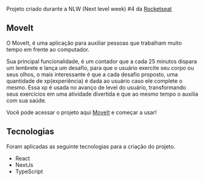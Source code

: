 Projeto criado durante a NLW (Next level week) #4 da [Rocketseat](https://rocketseat.com.br/)

## MoveIt

O MoveIt, é uma aplicação para auxiliar pessoas que trabalham muito tempo em frente ao computador.

Sua principal funcionalidade, é um contador que a cada 25 minutos dispara um lembrete e lança um desafio, para que o usuário exercite seu corpo ou seus olhos, o mais interessante é que a cada desafio proposto, uma quantidade de xp(experiência) é dada ao usuário caso ele complete o mesmo. Essa xp é usada no avanço de level do usuário, transformando seus exercícios em uma atividade divertida e que ao mesmo tempo o auxilia com sua saúde.

Você pode acessar o projeto aqui [MoveIt](http://localhost:3000) e começar a usar!

## Tecnologias

Foram aplicadas as seguinte tecnologias para a criação do projeto.

* React
* NextJs
* TypeScript
